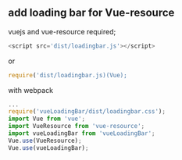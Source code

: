 ## add loading bar for Vue-resource
vuejs and vue-resource required;

```javascript
<script src='dist/loadingbar.js'></script>
```
or
```javascript
require('dist/loadingbar.js)(Vue);
```
with webpack
```javascript
...
require('vueLoadingBar/dist/loadingbar.css');
import Vue from 'vue';
import VueResource from 'vue-resource';
import vueLoadingBar from 'vueLoadingBar';
Vue.use(VueResource);
Vue.use(vueLoadingBar);
```